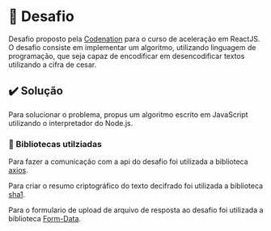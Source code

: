 # :dart: Desafio

Desafio proposto pela [Codenation](https://www.codenation.dev/) para o curso de aceleração em ReactJS.
O desafio consiste em implementar um algoritmo, utilizando linguagem de programação, que seja capaz de encodificar em desencodificar textos utilizando a cifra de cesar.

## :heavy_check_mark: Solução

Para solucionar o problema, propus um algoritmo escrito em JavaScript utilizando o interpretador do Node.js.

### :small_blue_diamond: Bibliotecas utilziadas

Para fazer a comunicação com a api do desafio foi utilizada a biblioteca [axios](https://www.npmjs.com/package/axios).

Para criar o resumo criptográfico do texto decifrado foi utilizada a biblioteca [sha1](https://www.npmjs.com/package/sha1).

Para o formulario de upload de arquivo de resposta ao desafio foi utilizada a biblioteca [Form-Data](https://www.npmjs.com/package/form-data).
